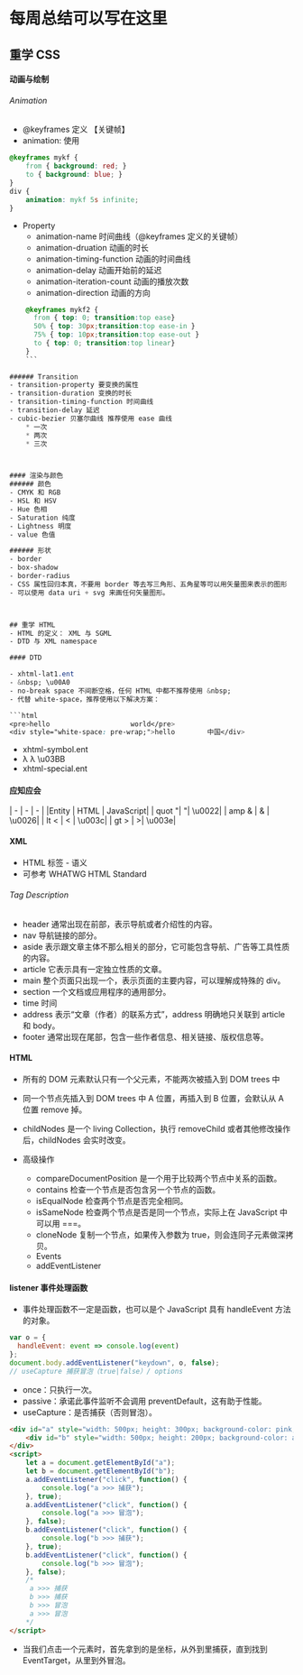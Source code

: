 # 每周总结可以写在这里


## 重学 CSS

#### 动画与绘制
###### Animation
- @keyframes 定义 【关键帧】
- animation: 使用
```css
@keyframes mykf {
    from { background: red; }
    to { background: blue; }
}
div {
    animation: mykf 5s infinite;
}
```
- Property
	* animation-name 时间曲线（@keyframes 定义的关键帧）
	* animation-druation 动画的时长
	* animation-timing-function 动画的时间曲线
	* animation-delay 动画开始前的延迟
	* animation-iteration-count 动画的播放次数
	* animation-direction 动画的方向
	
```css
	@keyframes mykf2 {
	  from { top: 0; transition:top ease}
	  50% { top: 30px;transition:top ease-in }
	  75% { top: 10px;transition:top ease-out }
	  to { top: 0; transition:top linear}
	}
	```
	
###### Transition
- transition-property 要变换的属性
- transition-duration 变换的时长
- transition-timing-function 时间曲线
- transition-delay 延迟
- cubic-bezier 贝塞尔曲线 推荐使用 ease 曲线
	* 一次
	* 两次
	* 三次



#### 渲染与颜色
###### 颜色
- CMYK 和 RGB
- HSL 和 HSV
- Hue 色相
- Saturation 纯度
- Lightness 明度
- value 色值

###### 形状
- border
- box-shadow
- border-radius
- CSS 属性回归本真，不要用 border 等去写三角形、五角星等可以用矢量图来表示的图形
- 可以使用 data uri + svg 来画任何矢量图形。



## 重学 HTML
- HTML 的定义： XML 与 SGML
- DTD 与 XML namespace

#### DTD

- xhtml-lat1.ent
- &nbsp; \u00A0
- no-break space 不间断空格，任何 HTML 中都不推荐使用 &nbsp; 
- 代替 white-space，推荐使用以下解决方案：

```html
<pre>hello                    world</pre>
<div style="white-space: pre-wrap;">hello        中国</div>
```

- xhtml-symbol.ent
- &lambda; λ \u03BB
- xhtml-special.ent

#### 应知应会

| - | - | - |
|Entity	|	HTML |	JavaScript| 
| quot	"| 	&quot;| 	\u0022| 
| amp	&	| &amp;	| \u0026| 
| lt	<	| &lt;	| \u003c| 
| gt	>	| &gt;| 	\u003e| 


#### XML

- HTML 标签 - 语义
- 可参考 WHATWG HTML Standard

###### Tag	Description
- header	通常出现在前部，表示导航或者介绍性的内容。
- nav	导航链接的部分。
- aside	表示跟文章主体不那么相关的部分，它可能包含导航、广告等工具性质的内容。
- article	它表示具有一定独立性质的文章。
- main	整个页面只出现一个，表示页面的主要内容，可以理解成特殊的 div。
- section	一个文档或应用程序的通用部分。
- time	时间
- address	表示“文章（作者）的联系方式”，address 明确地只关联到 article 和 body。
- footer	通常出现在尾部，包含一些作者信息、相关链接、版权信息等。



#### HTML

- 所有的 DOM 元素默认只有一个父元素，不能两次被插入到 DOM trees 中
- 同一个节点先插入到 DOM trees 中 A 位置，再插入到 B 位置，会默认从 A 位置 remove 掉。
- childNodes 是一个 living Collection，执行 removeChild 或者其他修改操作后，childNodes 会实时改变。

- 高级操作
	* compareDocumentPosition 是一个用于比较两个节点中关系的函数。
	* contains 检查一个节点是否包含另一个节点的函数。
	* isEqualNode 检查两个节点是否完全相同。
	* isSameNode 检查两个节点是否是同一个节点，实际上在 JavaScript 中可以用 ===。
	* cloneNode 复制一个节点，如果传入参数为 true，则会连同子元素做深拷贝。
	* Events
	* addEventListener

#### listener 事件处理函数

- 事件处理函数不一定是函数，也可以是个 JavaScript 具有 handleEvent 方法的对象。
```javascript
var o = {
  handleEvent: event => console.log(event)
};
document.body.addEventListener("keydown", o, false);
// useCapture 捕获冒泡（true|false）/ options
```
- once：只执行一次。
- passive：承诺此事件监听不会调用 preventDefault，这有助于性能。
- useCapture：是否捕获（否则冒泡）。

```html
<div id="a" style="width: 500px; height: 300px; background-color: pink;">
    <div id="b" style="width: 500px; height: 200px; background-color: aqua;"></div>
</div>
<script>
	let a = document.getElementById("a");
    let b = document.getElementById("b");
    a.addEventListener("click", function() {
        console.log("a >>> 捕获");
    }, true);
    a.addEventListener("click", function() {
        console.log("a >>> 冒泡");
    }, false);
    b.addEventListener("click", function() {
        console.log("b >>> 捕获");
    }, true);
    b.addEventListener("click", function() {
        console.log("b >>> 冒泡");
    }, false);
    /*
     a >>> 捕获
     b >>> 捕获
     b >>> 冒泡
     a >>> 冒泡
    */ 
</script>
```

- 当我们点击一个元素时，首先拿到的是坐标，从外到里捕获，直到找到 EventTarget，从里到外冒泡。



